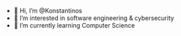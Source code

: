 - 👋 Hi, I’m @Konstantinos
- 👀 I’m interested in software engineering & cybersecurity
- 🌱 I’m currently learning Computer Science

